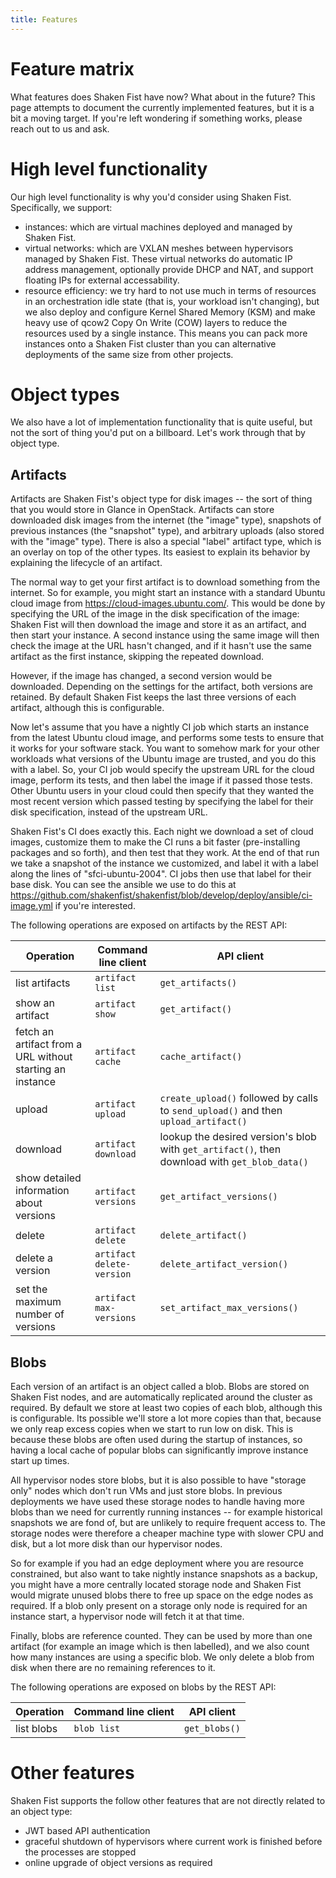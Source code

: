 ```yaml
---
title: Features
---
```

# Feature matrix

What features does Shaken Fist have now? What about in the future? This page attempts to document the currently implemented features, but it is a bit a moving target. If you're left wondering if something works, please reach out to us and ask.

# High level functionality

Our high level functionality is why you'd consider using Shaken Fist. Specifically, we support:

* instances: which are virtual machines deployed and managed by Shaken Fist.
* virtual networks: which are VXLAN meshes between hypervisors managed by Shaken Fist. These virtual networks do automatic IP address management, optionally provide DHCP and NAT, and support floating IPs for external accessability.
* resource efficiency: we try hard to not use much in terms of resources in an orchestration idle state (that is, your workload isn't changing), but we also deploy and configure Kernel Shared Memory (KSM) and make heavy use of qcow2 Copy On Write (COW) layers to reduce the resources used by a single instance. This means you can pack more instances onto a Shaken Fist cluster than you can alternative deployments of the same size from other projects.

# Object types

We also have a lot of implementation functionality that is quite useful, but not the sort of thing you'd put on a billboard. Let's work through that by object type.

## Artifacts

Artifacts are Shaken Fist's object type for disk images -- the sort of thing that you would store in Glance in OpenStack. Artifacts can store downloaded disk images from the internet (the "image" type), snapshots of previous instances (the "snapshot" type), and arbitrary uploads (also stored with the "image" type). There is also a special "label" artifact type, which is an overlay on top of the other types. Its easiest to explain its behavior by explaining the lifecycle of an artifact.

The normal way to get your first artifact is to download something from the internet. So for example, you might start an instance with a standard Ubuntu cloud image from https://cloud-images.ubuntu.com/. This would be done by specifying the URL of the image in the disk specification of the image: Shaken Fist will then download the image and store it as an artifact, and then start your instance. A second instance using the same image will then check the image at the URL hasn't changed, and if it hasn't use the same artifact as the first instance, skipping the repeated download.

However, if the image has changed, a second version would be downloaded. Depending on the settings for the artifact, both versions are retained. By default Shaken Fist keeps the last three versions of each artifact, although this is configurable.

Now let's assume that you have a nightly CI job which starts an instance from the latest Ubuntu cloud image, and performs some tests to ensure that it works for your software stack. You want to somehow mark for your other workloads what versions of the Ubuntu image are trusted, and you do this with a label. So, your CI job would specify the upstream URL for the cloud image, perform its tests, and then label the image if it passed those tests. Other Ubuntu users in your cloud could then specify that they wanted the most recent version which passed testing by specifying the label for their disk specification, instead of the upstream URL.

Shaken Fist's CI does exactly this. Each night we download a set of cloud images, customize them to make the CI runs a bit faster (pre-installing packages and so forth), and then test that they work. At the end of that run we take a snapshot of the instance we customized, and label it with a label along the lines of "sfci-ubuntu-2004". CI jobs then use that label for their base disk. You can see the ansible we use to do this at https://github.com/shakenfist/shakenfist/blob/develop/deploy/ansible/ci-image.yml if you're interested.

The following operations are exposed on artifacts by the REST API:

| Operation | Command line client | API client |
| --- | --- | --- |
| list artifacts | `artifact list` | `get_artifacts()` |
| show an artifact | `artifact show` | `get_artifact()` |
| fetch an artifact from a URL without starting an instance | `artifact cache` | `cache_artifact()` |
| upload | `artifact upload` | `create_upload()` followed by calls to `send_upload()` and then `upload_artifact()` |
| download | `artifact download` | lookup the desired version's blob with `get_artifact()`, then download with `get_blob_data()` |
| show detailed information about versions | `artifact versions` | `get_artifact_versions()` |
| delete | `artifact delete` | `delete_artifact()` |
| delete a version | `artifact delete-version` | `delete_artifact_version()` |
| set the maximum number of versions | `artifact max-versions` | `set_artifact_max_versions()` |

## Blobs

Each version of an artifact is an object called a blob. Blobs are stored on Shaken Fist nodes, and are automatically replicated around the cluster as required. By default we store at least two copies of each blob, although this is configurable. Its possible we'll store a lot more copies than that, because we only reap excess copies when we start to run low on disk. This is because these blobs are often used during the startup of instances, so having a local cache of popular blobs can significantly improve instance start up times.

All hypervisor nodes store blobs, but it is also possible to have "storage only" nodes which don't run VMs and just store blobs. In previous deployments we have used these storage nodes to handle having more blobs than we need for currently running instances -- for example historical snapshots we are fond of, but are unlikely to require frequent access to. The storage nodes were therefore a cheaper machine type with slower CPU and disk, but a lot more disk than our hypervisor nodes.

So for example if you had an edge deployment where you are resource constrained, but also want to take nightly instance snapshots as a backup, you might have a more centrally located storage node and Shaken Fist would migrate unused blobs there to free up space on the edge nodes as required. If a blob only present on a storage only node is required for an instance start, a hypervisor node will fetch it at that time.

Finally, blobs are reference counted. They can be used by more than one artifact (for example an image which is then labelled), and we also count how many instances are using a specific blob. We only delete a blob from disk when there are no remaining references to it.

The following operations are exposed on blobs by the REST API:

| Operation | Command line client | API client |
| --- | --- | --- |
| list blobs | `blob list` | `get_blobs()` |

# Other features

Shaken Fist supports the follow other features that are not directly related to an object type:

* JWT based API authentication
* graceful shutdown of hypervisors where current work is finished before the processes are stopped
* online upgrade of object versions as required

